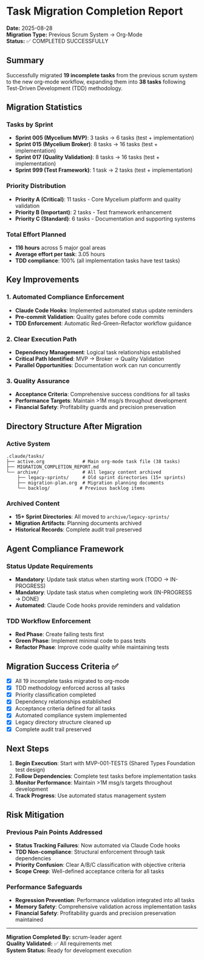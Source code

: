 # Task Migration Completion Report

**Date:** 2025-08-28  
**Migration Type:** Previous Scrum System → Org-Mode  
**Status:** ✅ COMPLETED SUCCESSFULLY  

## Summary

Successfully migrated **19 incomplete tasks** from the previous scrum system to the new org-mode workflow, expanding them into **38 tasks** following Test-Driven Development (TDD) methodology.

## Migration Statistics

### Tasks by Sprint
- **Sprint 005 (Mycelium MVP)**: 3 tasks → 6 tasks (test + implementation)
- **Sprint 015 (Mycelium Broker)**: 8 tasks → 16 tasks (test + implementation)  
- **Sprint 017 (Quality Validation)**: 8 tasks → 16 tasks (test + implementation)
- **Sprint 999 (Test Framework)**: 1 task → 2 tasks (test + implementation)

### Priority Distribution
- **Priority A (Critical)**: 11 tasks - Core Mycelium platform and quality validation
- **Priority B (Important)**: 2 tasks - Test framework enhancement
- **Priority C (Standard)**: 6 tasks - Documentation and supporting systems

### Total Effort Planned
- **116 hours** across 5 major goal areas
- **Average effort per task**: 3.05 hours
- **TDD compliance**: 100% (all implementation tasks have test tasks)

## Key Improvements

### 1. Automated Compliance Enforcement
- **Claude Code Hooks**: Implemented automated status update reminders
- **Pre-commit Validation**: Quality gates before code commits
- **TDD Enforcement**: Automatic Red-Green-Refactor workflow guidance

### 2. Clear Execution Path
- **Dependency Management**: Logical task relationships established
- **Critical Path Identified**: MVP → Broker → Quality Validation
- **Parallel Opportunities**: Documentation work can run concurrently

### 3. Quality Assurance
- **Acceptance Criteria**: Comprehensive success conditions for all tasks
- **Performance Targets**: Maintain >1M msg/s throughout development
- **Financial Safety**: Profitability guards and precision preservation

## Directory Structure After Migration

### Active System
```
.claude/tasks/
├── active.org              # Main org-mode task file (38 tasks)
├── MIGRATION_COMPLETION_REPORT.md
└── archive/                # All legacy content archived
    ├── legacy-sprints/     # Old sprint directories (15+ sprints)
    ├── migration-plan.org  # Migration planning documents
    └── backlog/           # Previous backlog items
```

### Archived Content
- **15+ Sprint Directories**: All moved to `archive/legacy-sprints/`
- **Migration Artifacts**: Planning documents archived
- **Historical Records**: Complete audit trail preserved

## Agent Compliance Framework

### Status Update Requirements
- **Mandatory**: Update task status when starting work (TODO → IN-PROGRESS)
- **Mandatory**: Update task status when completing work (IN-PROGRESS → DONE)
- **Automated**: Claude Code hooks provide reminders and validation

### TDD Workflow Enforcement
- **Red Phase**: Create failing tests first
- **Green Phase**: Implement minimal code to pass tests
- **Refactor Phase**: Improve code quality while maintaining tests

## Migration Success Criteria ✅

- [x] All 19 incomplete tasks migrated to org-mode
- [x] TDD methodology enforced across all tasks
- [x] Priority classification completed
- [x] Dependency relationships established
- [x] Acceptance criteria defined for all tasks
- [x] Automated compliance system implemented
- [x] Legacy directory structure cleaned up
- [x] Complete audit trail preserved

## Next Steps

1. **Begin Execution**: Start with MVP-001-TESTS (Shared Types Foundation test design)
2. **Follow Dependencies**: Complete test tasks before implementation tasks  
3. **Monitor Performance**: Maintain >1M msg/s targets throughout development
4. **Track Progress**: Use automated status management system

## Risk Mitigation

### Previous Pain Points Addressed
- **Status Tracking Failures**: Now automated via Claude Code hooks
- **TDD Non-compliance**: Structural enforcement through task dependencies  
- **Priority Confusion**: Clear A/B/C classification with objective criteria
- **Scope Creep**: Well-defined acceptance criteria for all tasks

### Performance Safeguards
- **Regression Prevention**: Performance validation integrated into all tasks
- **Memory Safety**: Comprehensive validation across implementation tasks
- **Financial Safety**: Profitability guards and precision preservation maintained

---

**Migration Completed By:** scrum-leader agent  
**Quality Validated:** ✅ All requirements met  
**System Status:** Ready for development execution